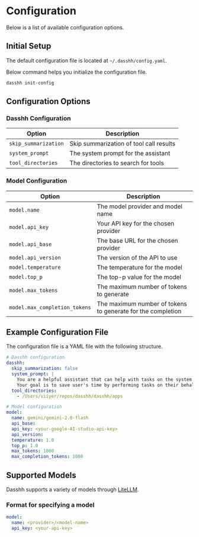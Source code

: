 # Configuration

Below is a list of available configuration options.

## Initial Setup

The default configuration file is located at `~/.dasshh/config.yaml`.

Below command helps you initialize the configuration file.

```bash
dasshh init-config
```

## Configuration Options

### Dasshh Configuration

| Option | Description |
|--------|-------------|
| `skip_summarization` | Skip summarization of tool call results |
| `system_prompt` | The system prompt for the assistant |
| `tool_directories` | The directories to search for tools |

### Model Configuration

| Option | Description |
|--------|-------------|
| `model.name` | The model provider and model name |
| `model.api_key` | Your API key for the chosen provider |
| `model.api_base` | The base URL for the chosen provider |
| `model.api_version` | The version of the API to use |
| `model.temperature` | The temperature for the model |
| `model.top_p` | The top-p value for the model |
| `model.max_tokens` | The maximum number of tokens to generate |
| `model.max_completion_tokens` | The maximum number of tokens to generate for the completion |

## Example Configuration File

The configuration file is a YAML file with the following structure.

```yaml
# Dasshh configuration
dasshh:
  skip_summarization: false
  system_prompt: |
    You are a helpful assistant that can help with tasks on the system.
    Your goal is to save user's time by performing tasks on their behalf.
  tool_directories:
    - /Users/viiyer/repos/dasshh/dasshh/apps

# Model configuration
model:
  name: gemini/gemini-2.0-flash
  api_base:
  api_key: <your-google-AI-studio-api-key>
  api_version:
  temperature: 1.0
  top_p: 1.0
  max_tokens: 1000
  max_completion_tokens: 1000
```

## Supported Models

Dasshh supports a variety of models through [LiteLLM](https://docs.litellm.ai/docs/providers).

### Format for specifying a model

```yaml
model:
  name: <provider>/<model-name>
  api_key: <your-api-key>
```